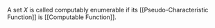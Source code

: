 A set $X$ is called computably enumerable if its [[Pseudo-Characteristic Function]] is [[Computable Function]].

